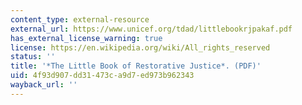 ```yaml
---
content_type: external-resource
external_url: https://www.unicef.org/tdad/littlebookrjpakaf.pdf
has_external_license_warning: true
license: https://en.wikipedia.org/wiki/All_rights_reserved
status: ''
title: '*The Little Book of Restorative Justice*. (PDF)'
uid: 4f93d907-dd31-473c-a9d7-ed973b962343
wayback_url: ''
---
```

